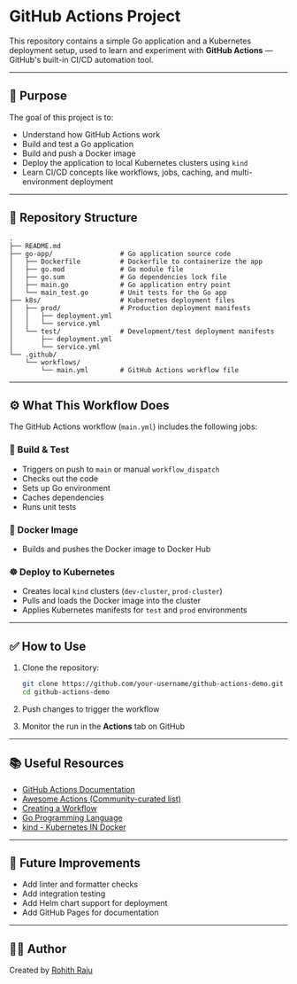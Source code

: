 # GitHub Actions Project

This repository contains a simple Go application and a Kubernetes deployment setup, used to learn and experiment with **GitHub Actions** — GitHub's built-in CI/CD automation tool.

---

## 🚀 Purpose

The goal of this project is to:

* Understand how GitHub Actions work
* Build and test a Go application
* Build and push a Docker image
* Deploy the application to local Kubernetes clusters using `kind`
* Learn CI/CD concepts like workflows, jobs, caching, and multi-environment deployment

---

## 📁 Repository Structure

```
.
├── README.md
├── go-app/                 # Go application source code
│   ├── Dockerfile          # Dockerfile to containerize the app
│   ├── go.mod              # Go module file
│   ├── go.sum              # Go dependencies lock file
│   ├── main.go             # Go application entry point
│   └── main_test.go        # Unit tests for the Go app
├── k8s/                    # Kubernetes deployment files
│   ├── prod/               # Production deployment manifests
│   │   ├── deployment.yml
│   │   └── service.yml
│   └── test/               # Development/test deployment manifests
│       ├── deployment.yml
│       └── service.yml
└── .github/
    └── workflows/
        └── main.yml        # GitHub Actions workflow file
```

---

## ⚙️ What This Workflow Does

The GitHub Actions workflow (`main.yml`) includes the following jobs:

### 🔨 Build & Test

* Triggers on push to `main` or manual `workflow_dispatch`
* Checks out the code
* Sets up Go environment
* Caches dependencies
* Runs unit tests

### 🐳 Docker Image

* Builds and pushes the Docker image to Docker Hub

### ☸️ Deploy to Kubernetes

* Creates local `kind` clusters (`dev-cluster`, `prod-cluster`)
* Pulls and loads the Docker image into the cluster
* Applies Kubernetes manifests for `test` and `prod` environments

---

## ✅ How to Use

1. Clone the repository:

   ```bash
   git clone https://github.com/your-username/github-actions-demo.git
   cd github-actions-demo
   ```

2. Push changes to trigger the workflow

3. Monitor the run in the **Actions** tab on GitHub

---

## 📚 Useful Resources

* [GitHub Actions Documentation](https://docs.github.com/en/actions)
* [Awesome Actions (Community-curated list)](https://github.com/sdras/awesome-actions)
* [Creating a Workflow](https://docs.github.com/en/actions/using-workflows)
* [Go Programming Language](https://go.dev/)
* [kind - Kubernetes IN Docker](https://kind.sigs.k8s.io/)

---

## 🚰 Future Improvements

* Add linter and formatter checks
* Add integration testing
* Add Helm chart support for deployment
* Add GitHub Pages for documentation

---

## 🧑‍💻 Author

Created by [Rohith Raju](https://github.com/DexRoku)
